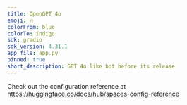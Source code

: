 ```yaml
---
title: OpenGPT 4o
emoji: 🔥
colorFrom: blue
colorTo: indigo
sdk: gradio
sdk_version: 4.31.1
app_file: app.py
pinned: true
short_description: GPT 4o like bot before its release
---
```


Check out the configuration reference at https://huggingface.co/docs/hub/spaces-config-reference